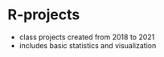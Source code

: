 # R-projects
- class projects created from 2018 to 2021
- includes basic statistics and visualization
